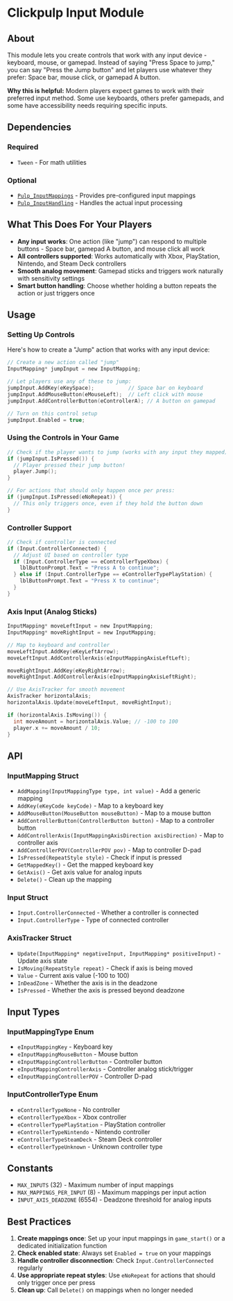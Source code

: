 # Clickpulp Input Module

## About

This module lets you create controls that work with any input device - keyboard, mouse, or gamepad. Instead of saying "Press Space to jump," you can say "Press the Jump button" and let players use whatever they prefer: Space bar, mouse click, or gamepad A button.

**Why this is helpful:** Modern players expect games to work with their preferred input method. Some use keyboards, others prefer gamepads, and some have accessibility needs requiring specific inputs.

## Dependencies

### Required

* `Tween` - For math utilities

### Optional

* [`Pulp_InputMappings`](inputmappings.md) - Provides pre-configured input mappings
* [`Pulp_InputHandling`](inputhandling.md) - Handles the actual input processing

## What This Does For Your Players

* **Any input works**: One action (like "jump") can respond to multiple buttons - Space bar, gamepad A button, and mouse click all work
* **All controllers supported**: Works automatically with Xbox, PlayStation, Nintendo, and Steam Deck controllers
* **Smooth analog movement**: Gamepad sticks and triggers work naturally with sensitivity settings
* **Smart button handling**: Choose whether holding a button repeats the action or just triggers once

## Usage

### Setting Up Controls

Here's how to create a "Jump" action that works with any input device:

```c
// Create a new action called "jump"
InputMapping* jumpInput = new InputMapping;

// Let players use any of these to jump:
jumpInput.AddKey(eKeySpace);           // Space bar on keyboard
jumpInput.AddMouseButton(eMouseLeft);  // Left click with mouse
jumpInput.AddControllerButton(eControllerA); // A button on gamepad

// Turn on this control setup
jumpInput.Enabled = true;
```

### Using the Controls in Your Game

```c
// Check if the player wants to jump (works with any input they mapped):
if (jumpInput.IsPressed()) {
  // Player pressed their jump button!
  player.Jump();
}

// For actions that should only happen once per press:
if (jumpInput.IsPressed(eNoRepeat)) {
  // This only triggers once, even if they hold the button down
}
```

### Controller Support

```c
// Check if controller is connected
if (Input.ControllerConnected) {
  // Adjust UI based on controller type
  if (Input.ControllerType == eControllerTypeXbox) {
    lblButtonPrompt.Text = "Press A to continue";
  } else if (Input.ControllerType == eControllerTypePlayStation) {
    lblButtonPrompt.Text = "Press X to continue";
  }
}
```

### Axis Input (Analog Sticks)

```c
InputMapping* moveLeftInput = new InputMapping;
InputMapping* moveRightInput = new InputMapping;

// Map to keyboard and controller
moveLeftInput.AddKey(eKeyLeftArrow);
moveLeftInput.AddControllerAxis(eInputMappingAxisLeftLeft);

moveRightInput.AddKey(eKeyRightArrow);  
moveRightInput.AddControllerAxis(eInputMappingAxisLeftRight);

// Use AxisTracker for smooth movement
AxisTracker horizontalAxis;
horizontalAxis.Update(moveLeftInput, moveRightInput);

if (horizontalAxis.IsMoving()) {
  int moveAmount = horizontalAxis.Value; // -100 to 100
  player.x += moveAmount / 10;
}
```

## API

### InputMapping Struct

* `AddMapping(InputMappingType type, int value)` - Add a generic mapping
* `AddKey(eKeyCode keyCode)` - Map to a keyboard key
* `AddMouseButton(MouseButton mouseButton)` - Map to a mouse button
* `AddControllerButton(ControllerButton button)` - Map to a controller button
* `AddControllerAxis(InputMappingAxisDirection axisDirection)` - Map to controller axis
* `AddControllerPOV(ControllerPOV pov)` - Map to controller D-pad
* `IsPressed(RepeatStyle style)` - Check if input is pressed
* `GetMappedKey()` - Get the mapped keyboard key
* `GetAxis()` - Get axis value for analog inputs
* `Delete()` - Clean up the mapping

### Input Struct

* `Input.ControllerConnected` - Whether a controller is connected
* `Input.ControllerType` - Type of connected controller

### AxisTracker Struct

* `Update(InputMapping* negativeInput, InputMapping* positiveInput)` - Update axis state
* `IsMoving(RepeatStyle repeat)` - Check if axis is being moved
* `Value` - Current axis value (-100 to 100)
* `InDeadZone` - Whether the axis is in the deadzone
* `IsPressed` - Whether the axis is pressed beyond deadzone

## Input Types

### InputMappingType Enum

* `eInputMappingKey` - Keyboard key
* `eInputMappingMouseButton` - Mouse button
* `eInputMappingControllerButton` - Controller button
* `eInputMappingControllerAxis` - Controller analog stick/trigger
* `eInputMappingControllerPOV` - Controller D-pad

### InputControllerType Enum

* `eControllerTypeNone` - No controller
* `eControllerTypeXbox` - Xbox controller
* `eControllerTypePlayStation` - PlayStation controller
* `eControllerTypeNintendo` - Nintendo controller
* `eControllerTypeSteamDeck` - Steam Deck controller
* `eControllerTypeUnknown` - Unknown controller type

## Constants

* `MAX_INPUTS` (32) - Maximum number of input mappings
* `MAX_MAPPINGS_PER_INPUT` (8) - Maximum mappings per input action  
* `INPUT_AXIS_DEADZONE` (6554) - Deadzone threshold for analog inputs

## Best Practices

1. **Create mappings once**: Set up your input mappings in `game_start()` or a dedicated initialization function
2. **Check enabled state**: Always set `Enabled = true` on your mappings
3. **Handle controller disconnection**: Check `Input.ControllerConnected` regularly
4. **Use appropriate repeat styles**: Use `eNoRepeat` for actions that should only trigger once per press
5. **Clean up**: Call `Delete()` on mappings when no longer needed

